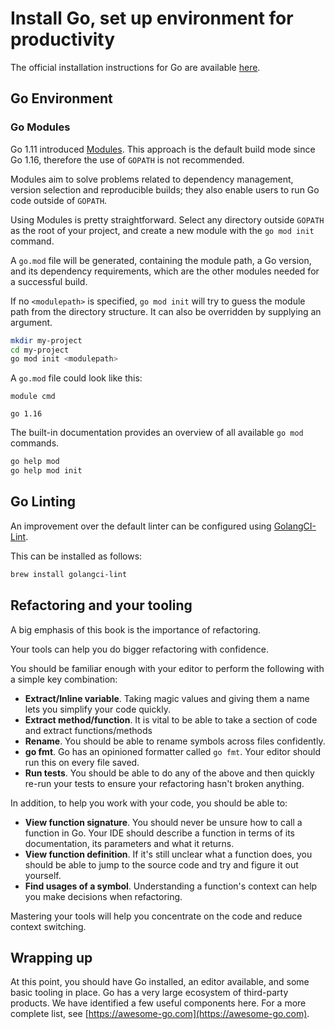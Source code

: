 # Install Go, set up environment for productivity

The official installation instructions for Go are available [here](https://golang.org/doc/install).

## Go Environment

### Go Modules

Go 1.11 introduced [Modules](https://go.dev/wiki/Modules). This approach is the default build mode since Go 1.16, therefore the use of `GOPATH` is not recommended.

Modules aim to solve problems related to dependency management, version selection and reproducible builds; they also enable users to run Go code outside of `GOPATH`.

Using Modules is pretty straightforward. Select any directory outside `GOPATH` as the root of your project, and create a new module with the `go mod init` command.

A `go.mod` file will be generated, containing the module path, a Go version, and its dependency requirements, which are the other modules needed for a successful build.

If no `<modulepath>` is specified, `go mod init` will try to guess the module path from the directory structure. It can also be overridden by supplying an argument.

```sh
mkdir my-project
cd my-project
go mod init <modulepath>
```

A `go.mod` file could look like this:

```
module cmd

go 1.16

```

The built-in documentation provides an overview of all available `go mod` commands.

```sh
go help mod
go help mod init
```

## Go Linting

An improvement over the default linter can be configured using [GolangCI-Lint](https://golangci-lint.run).

This can be installed as follows:

```sh
brew install golangci-lint
```

## Refactoring and your tooling

A big emphasis of this book is the importance of refactoring.

Your tools can help you do bigger refactoring with confidence.

You should be familiar enough with your editor to perform the following with a simple key combination:

- **Extract/Inline variable**. Taking magic values and giving them a name lets you simplify your code quickly.
- **Extract method/function**. It is vital to be able to take a section of code and extract functions/methods
- **Rename**. You should be able to rename symbols across files confidently.
- **go fmt**. Go has an opinioned formatter called `go fmt`. Your editor should run this on every file saved.
- **Run tests**. You should be able to do any of the above and then quickly re-run your tests to ensure your refactoring hasn't broken anything.

In addition, to help you work with your code, you should be able to:

- **View function signature**. You should never be unsure how to call a function in Go. Your IDE should describe a function in terms of its documentation, its parameters and what it returns.
- **View function definition**. If it's still unclear what a function does, you should be able to jump to the source code and try and figure it out yourself.
- **Find usages of a symbol**. Understanding a function's context can help you make decisions when refactoring.

Mastering your tools will help you concentrate on the code and reduce context switching.

## Wrapping up

At this point, you should have Go installed, an editor available, and some basic tooling in place. Go has a very large ecosystem of third-party products. We have identified a few useful components here. For a more complete list, see [https://awesome-go.com](https://awesome-go.com).
